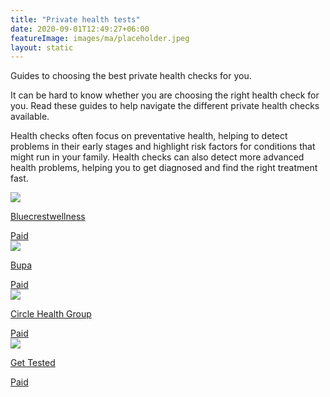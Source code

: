 ```yaml
---
title: "Private health tests"
date: 2020-09-01T12:49:27+06:00
featureImage: images/ma/placeholder.jpeg
layout: static
---
```


Guides to choosing the best private health checks for you.

It can be hard to know whether you are choosing the right health check for you. Read these guides to help navigate the different private health checks available.

Health checks often focus on preventative health, helping to detect problems in their early stages and highlight risk factors for conditions that might run in your family. Health checks can also detect more advanced health problems, helping you to get diagnosed and find the right treatment fast.

<a class="ma-link" href="https://www.bluecrestwellness.com/health-checks"><div class="ma-card ma-card-Health"><div class="ma-icon"><img src ="/images/icon-pound.png"/></div><div class="ma-name"><p>Bluecrestwellness</p></div><div class="ma-paid-text"><span>Paid</span></div></div></a><a class="ma-link" href="https://www.bupa.co.uk/health/health-assessments/compare-health-assessments"><div class="ma-card ma-card-Health"><div class="ma-icon"><img src ="/images/icon-pound.png"/></div><div class="ma-name"><p>Bupa</p></div><div class="ma-paid-text"><span>Paid</span></div></div></a><a class="ma-link" href="https://www.circlehealthgroup.co.uk/treatments/health-assessments--advanced"><div class="ma-card ma-card-Health"><div class="ma-icon"><img src ="/images/icon-pound.png"/></div><div class="ma-name"><p>Circle Health Group</p></div><div class="ma-paid-text"><span>Paid</span></div></div></a><a class="ma-link" href="https://www.awin1.com/cread.php?awinmid=45209&awinaffid=1198638&ued=https%3A%2F%2Fgettested.co.uk%2F"><div class="ma-card ma-card-Health"><div class="ma-icon"><img src ="/images/icon-pound.png"/></div><div class="ma-name"><p>Get Tested</p></div><div class="ma-paid-text"><span>Paid</span></div></div></a>  

<br/><br/>






